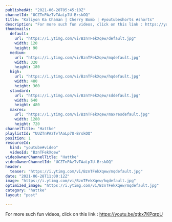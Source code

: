 ```yaml
---
publishedAt: "2021-06-28T05:45:10Z"
channelId: "UCZTnPAzTvTAaLp7U-BrskOQ"
title: "Kaliyon Ka Chaman | Cherry Bomb | #youtubeshorts #shorts"
description: "For more such fun videos, click on this link : https://youtu.be/qtkx7KPqrpU"
thumbnails:
  default:
    url: "https://i.ytimg.com/vi/BznTFekXqew/default.jpg"
    width: 120
    height: 90
  medium:
    url: "https://i.ytimg.com/vi/BznTFekXqew/mqdefault.jpg"
    width: 320
    height: 180
  high:
    url: "https://i.ytimg.com/vi/BznTFekXqew/hqdefault.jpg"
    width: 480
    height: 360
  standard:
    url: "https://i.ytimg.com/vi/BznTFekXqew/sddefault.jpg"
    width: 640
    height: 480
  maxres:
    url: "https://i.ytimg.com/vi/BznTFekXqew/maxresdefault.jpg"
    width: 1280
    height: 720
channelTitle: "Hattke"
playlistId: "UUZTnPAzTvTAaLp7U-BrskOQ"
position: 1
resourceId:
  kind: "youtube#video"
  videoId: "BznTFekXqew"
videoOwnerChannelTitle: "Hattke"
videoOwnerChannelId: "UCZTnPAzTvTAaLp7U-BrskOQ"
header:
  teaser: "https://i.ytimg.com/vi/BznTFekXqew/mqdefault.jpg"
date: "2021-06-28T11:00:12Z"
image: "https://i.ytimg.com/vi/BznTFekXqew/hqdefault.jpg"
optimized_image: "https://i.ytimg.com/vi/BznTFekXqew/mqdefault.jpg"
category: "hattke"
layout: "post"

---
```

For more such fun videos, click on this link : https://youtu.be/qtkx7KPqrpU